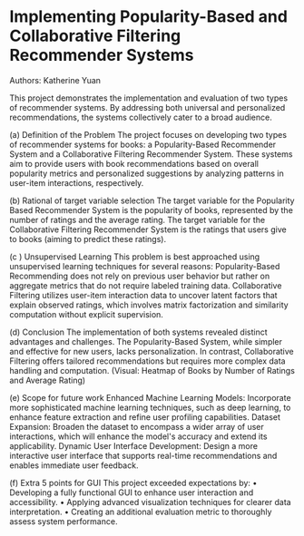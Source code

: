 # Implementing Popularity-Based and Collaborative Filtering Recommender Systems

Authors: Katherine Yuan

This project demonstrates the implementation and evaluation of two types of recommender systems. By addressing both universal and personalized recommendations, the systems collectively cater to a broad audience. 

(a) Definition of the Problem
The project focuses on developing two types of recommender systems for books: a Popularity-Based Recommender System and a Collaborative Filtering Recommender System. These systems aim to provide users with book recommendations based on overall popularity metrics and personalized suggestions by analyzing patterns in user-item interactions, respectively.

(b) Rational of target variable selection
The target variable for the Popularity Based Recommender System is the popularity of books, represented by the number of ratings and the average rating. The target variable for the Collaborative Filtering Recommender System is the ratings that users give to books (aiming to predict these ratings).

(c ) Unsupervised Learning
This problem is best approached using unsupervised learning techniques for several reasons:
Popularity-Based Recommending does not rely on previous user behavior but rather on aggregate metrics that do not require labeled training data.
Collaborative Filtering utilizes user-item interaction data to uncover latent factors that explain observed ratings, which involves matrix factorization and similarity computation without explicit supervision.

(d) Conclusion
The implementation of both systems revealed distinct advantages and challenges. The Popularity-Based System, while simpler and effective for new users, lacks personalization. In contrast, Collaborative Filtering offers tailored recommendations but requires more complex data handling and computation.
(Visual: Heatmap of Books by Number of Ratings and Average Rating)
 
(e) Scope for future work 
Enhanced Machine Learning Models: Incorporate more sophisticated machine learning techniques, such as deep learning, to enhance feature extraction and refine user profiling capabilities.
Dataset Expansion: Broaden the dataset to encompass a wider array of user interactions, which will enhance the model's accuracy and extend its applicability.
Dynamic User Interface Development: Design a more interactive user interface that supports real-time recommendations and enables immediate user feedback.

(f) Extra 5 points for GUI
This project exceeded expectations by:
•	Developing a fully functional GUI to enhance user interaction and accessibility.
•	Applying advanced visualization techniques for clearer data interpretation.
•	Creating an additional evaluation metric to thoroughly assess system performance.

